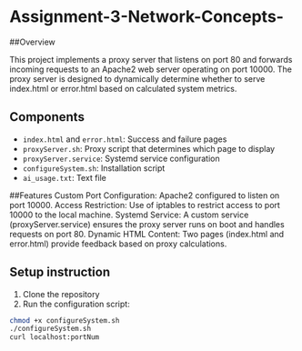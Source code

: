 # Assignment-3-Network-Concepts-


##Overview

This project implements a proxy server that listens on port 80 and forwards incoming requests to an Apache2 web server operating on port 10000. The proxy server is designed to dynamically determine whether to serve index.html or error.html based on calculated system metrics.

## Components

- `index.html` and `error.html`: Success and failure pages
- `proxyServer.sh`: Proxy script that determines which page to display
- `proxyServer.service`: Systemd service configuration
- `configureSystem.sh`: Installation script
- `ai_usage.txt`: Text file

  
##Features
Custom Port Configuration: Apache2 configured to listen on port 10000.
Access Restriction: Use of iptables to restrict access to port 10000 to the local machine.
Systemd Service: A custom service (proxyServer.service) ensures the proxy server runs on boot and handles requests on port 80.
Dynamic HTML Content: Two pages (index.html and error.html) provide feedback based on proxy calculations.

## Setup instruction 

1. Clone the repository
2. Run the configuration script:
```bash
chmod +x configureSystem.sh
./configureSystem.sh  
curl localhost:portNum 
```
